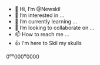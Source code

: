 - 👋 Hi, I’m @Newskil
- 👀 I’m interested in ...
- 🌱 I’m currently learning ...
- 💞️ I’m looking to collaborate on ...
- 📫 How to reach me ...
- 👍 I'm here to Skil my skulls

<!---
Newskil/Newskil is a ✨ special ✨ repository because its `README.md` (this file) appears on your GitHub profile.
You can click the Preview link to take a look at your changes.
--->
0⁰⁰000⁰0000
